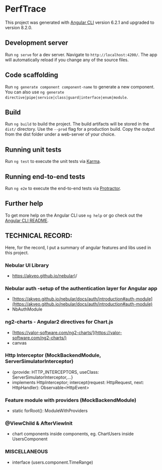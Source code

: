 
# PerfTrace

This project was generated with [Angular CLI](https://github.com/angular/angular-cli) version 6.2.1 and upgraded to version 8.2.0.

## Development server

Run `ng serve` for a dev server. Navigate to `http://localhost:4200/`. The app will automatically reload if you change any of the source files.

## Code scaffolding

Run `ng generate component component-name` to generate a new component. You can also use `ng generate directive|pipe|service|class|guard|interface|enum|module`.

## Build

Run `ng build` to build the project. The build artifacts will be stored in the `dist/` directory. Use the `--prod` flag for a production build. Copy the output from the dist folder under a web-server of your choice.

## Running unit tests

Run `ng test` to execute the unit tests via [Karma](https://karma-runner.github.io).

## Running end-to-end tests

Run `ng e2e` to execute the end-to-end tests via [Protractor](http://www.protractortest.org/).

## Further help

To get more help on the Angular CLI use `ng help` or go check out the [Angular CLI README](https://github.com/angular/angular-cli/blob/master/README.md).



## TECHNICAL RECORD:

Here, for the record, I put a summary of angular features and libs used in this project.

### Nebular UI Library 
- [https://akveo.github.io/nebular)](https://akveo.github.io/nebular)/

### Nebular auth -setup of the authentication layer for Angular app
- [https://akveo.github.io/nebular/docs/auth/introduction#auth-module](https://akveo.github.io/nebular/docs/auth/introduction#auth-module)
- NbAuthModule

### ng2-charts - Angular2 directives for Chart.js
- [https://valor-software.com/ng2-charts/](https://valor-software.com/ng2-charts/)
- canvas

### Http Interceptor (MockBackendModule, ServerSimulatorInterceptor)
- {provide: HTTP_INTERCEPTORS, useClass: ServerSimulatorInterceptor,...}
- implements HttpInterceptor; intercept(request: HttpRequest<any>, next: HttpHandler): Observable<HttpEvent<any>>

### Feature module with providers (MockBackendModule)
- static forRoot(): ModuleWithProviders 

### @ViewChild & AfterViewInit
- chart components inside components, eg. ChartUsers inside UsersComponent

### MISCELLANEOUS
- interface (users.component.TimeRange)
 